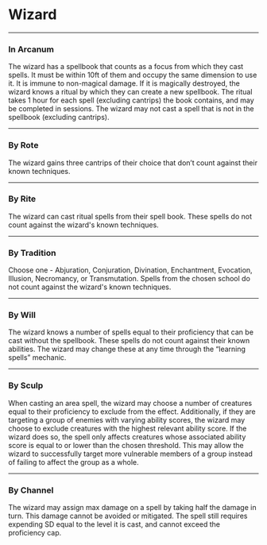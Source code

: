 # Wizard

---

### In Arcanum
The wizard has a spellbook that counts as a focus from which they cast spells. It must be within 10ft of them and occupy the same dimension to use it. It is immune to non-magical damage. If it is magically destroyed, the wizard knows a ritual by which they can create a new spellbook. The ritual takes 1 hour for each spell (excluding cantrips) the book contains, and may be completed in sessions. The wizard may not cast a spell that is not in the spellbook (excluding cantrips).

---

### By Rote
The wizard gains three cantrips of their choice that don’t count against their known techniques.

---

### By Rite
The wizard can cast ritual spells from their spell book. These spells do not count against the wizard's known techniques.

---

### By Tradition
Choose one - Abjuration, Conjuration, Divination, Enchantment, Evocation, Illusion, Necromancy, or Transmutation. Spells from the chosen school do not count against the wizard's known techniques.

---

### By Will
The wizard knows a number of spells equal to their proficiency that can be cast without the spellbook. These spells do not count against their known abilities. The wizard may change these at any time through the “learning spells” mechanic.

---

### By Sculp
When casting an area spell, the wizard may choose a number of creatures equal to their proficiency to exclude from the effect. Additionally, if they are targeting a group of enemies with varying ability scores, the wizard may choose to exclude creatures with the highest relevant ability score. If the wizard does so, the spell only affects creatures whose associated ability score is equal to or lower than the chosen threshold. This may allow the wizard to successfully target more vulnerable members of a group instead of failing to affect the group as a whole.

---

### By Channel
The wizard may assign max damage on a spell by taking half the damage in turn. This damage cannot be avoided or mitigated. The spell still requires expending SD equal to the level it is cast, and cannot exceed the proficiency cap.

